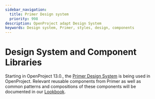 ```yaml
---
sidebar_navigation:
  title: Primer Design system
  priority: 998
description: OpenProject adapt Design System
keywords: Design system, Primer, styles, design, components
---
```

# Design System and Component Libraries

Starting in OpenProject 13.0., the [Primer Design System](https://primer.style/design/) is being used in OpenProject. Relevant reusable components from Primer as well as common patterns and compositions of these components will be documented in our [Lookbook](https://qa.openproject-edge.com/lookbook/).
